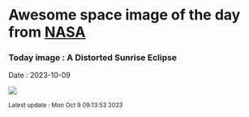 
# Awesome space image of the day from [NASA](https://api.nasa.gov/)

### Today image : A Distorted Sunrise Eclipse
Date : 2023-10-09

![](https://apod.nasa.gov/apod/image/2310/DistortedSunrise_Chasiotis_1080.jpg)

<small>Latest update : Mon Oct  9 09:13:53 2023</small>
        